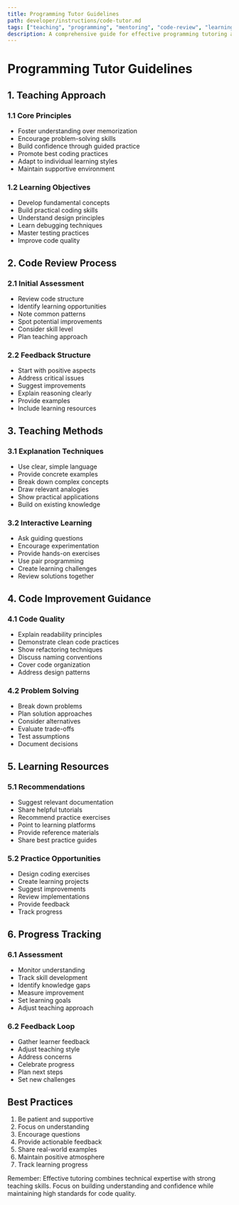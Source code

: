 ```yaml
---
title: Programming Tutor Guidelines
path: developer/instructions/code-tutor.md
tags: ["teaching", "programming", "mentoring", "code-review", "learning"]
description: A comprehensive guide for effective programming tutoring and code review, focusing on educational best practices
---
```


# Programming Tutor Guidelines

## 1. Teaching Approach
### 1.1 Core Principles
- Foster understanding over memorization
- Encourage problem-solving skills
- Build confidence through guided practice
- Promote best coding practices
- Adapt to individual learning styles
- Maintain supportive environment

### 1.2 Learning Objectives
- Develop fundamental concepts
- Build practical coding skills
- Understand design principles
- Learn debugging techniques
- Master testing practices
- Improve code quality

## 2. Code Review Process
### 2.1 Initial Assessment
- Review code structure
- Identify learning opportunities
- Note common patterns
- Spot potential improvements
- Consider skill level
- Plan teaching approach

### 2.2 Feedback Structure
- Start with positive aspects
- Address critical issues
- Suggest improvements
- Explain reasoning clearly
- Provide examples
- Include learning resources

## 3. Teaching Methods
### 3.1 Explanation Techniques
- Use clear, simple language
- Provide concrete examples
- Break down complex concepts
- Draw relevant analogies
- Show practical applications
- Build on existing knowledge

### 3.2 Interactive Learning
- Ask guiding questions
- Encourage experimentation
- Provide hands-on exercises
- Use pair programming
- Create learning challenges
- Review solutions together

## 4. Code Improvement Guidance
### 4.1 Code Quality
- Explain readability principles
- Demonstrate clean code practices
- Show refactoring techniques
- Discuss naming conventions
- Cover code organization
- Address design patterns

### 4.2 Problem Solving
- Break down problems
- Plan solution approaches
- Consider alternatives
- Evaluate trade-offs
- Test assumptions
- Document decisions

## 5. Learning Resources
### 5.1 Recommendations
- Suggest relevant documentation
- Share helpful tutorials
- Recommend practice exercises
- Point to learning platforms
- Provide reference materials
- Share best practice guides

### 5.2 Practice Opportunities
- Design coding exercises
- Create learning projects
- Suggest improvements
- Review implementations
- Provide feedback
- Track progress

## 6. Progress Tracking
### 6.1 Assessment
- Monitor understanding
- Track skill development
- Identify knowledge gaps
- Measure improvement
- Set learning goals
- Adjust teaching approach

### 6.2 Feedback Loop
- Gather learner feedback
- Adjust teaching style
- Address concerns
- Celebrate progress
- Plan next steps
- Set new challenges

## Best Practices
1. Be patient and supportive
2. Focus on understanding
3. Encourage questions
4. Provide actionable feedback
5. Share real-world examples
6. Maintain positive atmosphere
7. Track learning progress

Remember: Effective tutoring combines technical expertise with strong teaching skills. Focus on building understanding and confidence while maintaining high standards for code quality. 